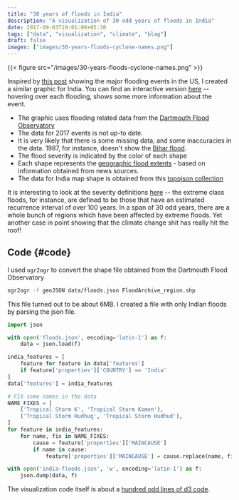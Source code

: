 ```yaml
---
title: "30 years of floods in India"
description: "A visualization of 30 odd years of floods in India"
date: 2017-09-03T19:01:00+05:30
tags: ["data", "visualization", "climate", "blag"]
draft: false
images: ["images/30-years-floods-cyclone-names.png"]
---
```


{{< figure src="/images/30-years-floods-cyclone-names.png" >}}

Inspired by [this post](https://www.axios.com/thirty-years-of-major-flooding-in-the-united-states-2479957846.html) showing the major flooding events in the US, I created a
similar graphic for India. You can find an interactive version [here](https://punchagan.github.io/data-projects/30-years-floods/) -- hovering
over each flooding, shows some more information about the event.

-   The graphic uses flooding related data from the [Dartmouth Flood Observatory](http://www.dartmouth.edu/~floods/Archives/index.html)
-   The data for 2017 events is not up-to date.
-   It is very likely that there is some missing data, and some inaccuracies in
    the data. 1987, for instance, doesn't show the [Bihar flood](https://en.wikipedia.org/wiki/1987%5FBihar%5Fflood).
-   The flood severity is indicated by the color of each shape
-   Each shape represents the [geographic flood extents](http://www.dartmouth.edu/~floods/Archives/ArchiveNotes.html) - based on information
    obtained from news sources.
-   The data for India map shape is obtained from this [topojson collection](https://github.com/deldersveld/topojson/tree/master/countries/india)

It is interesting to look at the severity definitions [here](http://floodobservatory.colorado.edu/Archives/ArchiveNotes.html) -- the extreme class
floods, for instance, are defined to be those that have an estimated recurrence
interval of over 100 years. In a span of 30 odd years, there are a whole bunch
of regions which have been affected by extreme floods. Yet another case in point
showing that the climate change shit has really hit the roof!


## Code {#code}

I used `ogr2ogr` to convert the shape file obtained from the Dartmouth Flood
Observatory

```sh
ogr2ogr -f geoJSON data/floods.json FloodArchive_region.shp
```

This file turned out to be about 6MB. I created a file with only Indian floods
by parsing the json file.

```python
import json

with open('floods.json', encoding='latin-1') as f:
    data = json.load(f)

india_features = [
    feature for feature in data['features']
    if feature['properties']['COUNTRY'] == 'India'
]
data['features'] = india_features

# FIX some names in the data
NAME_FIXES = [
    ('Tropical Storm K', 'Tropical Storm Komen'),
    ('Tropical Storm Hudhug', 'Tropical Storm Hudhud'),
]
for feature in india_features:
    for name, fix in NAME_FIXES:
        cause = feature['properties']['MAINCAUSE']
        if name in cause:
            feature['properties']['MAINCAUSE'] = cause.replace(name, fix)

with open('india-floods.json', 'w', encoding='latin-1') as f:
    json.dump(data, f)
```

The visualization code itself is about a [hundred odd lines of d3 code](https://github.com/punchagan/data-projects/blob/master/30-years-floods/viz.js).
